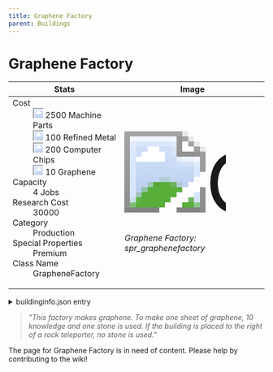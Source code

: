 ```yaml
---
title: Graphene Factory
parent: Buildings
---
```

# Graphene Factory

[//]: # (Pre-generated content)
<table><thead><tr><th>Stats</th><th>Image</th></tr></thead><tbody><tr><td><dl><dt>Cost</dt><dd><div class="resource-icon"><img style="object-position: -795px -761px;" src="https://tfe2-wiki.github.io/assets/sprites.png"></div> 2500 Machine Parts<br><div class="resource-icon"><img style="object-position: -795px -775px;" src="https://tfe2-wiki.github.io/assets/sprites.png"></div> 100 Refined Metal<br><div class="resource-icon"><img style="object-position: -526px -523px;" src="https://tfe2-wiki.github.io/assets/sprites.png"></div> 200 Computer Chips<br><div class="resource-icon"><img style="object-position: -1009px -547px;" src="https://tfe2-wiki.github.io/assets/sprites.png"></div> 10 Graphene</dd><dt>Capacity</dt><dd>4 Jobs</dd><dt>Research Cost</dt><dd>30000</dd><dt>Category</dt><dd>Production</dd><dt>Special Properties</dt><dd>Premium</dd><dt>Class Name</dt><dd>GrapheneFactory</dd></dl></td><td><style>.building-image {width: 200px;height: 200px;overflow: hidden;position: relative;}.building-image img {image-rendering: pixelated;object-fit: none;transform: scale(10);transform-origin: left top;position: absolute;left: 0;top: 0;}.resource-image {width: 200px;height: 200px;overflow: hidden;position: relative;}.resource-image img {image-rendering: pixelated;object-fit: none;transform: scale(20);transform-origin: left top;position: absolute;left: 0;top: 0;}.building-icon {width: 20px;height: 20px;overflow: hidden;position: relative;display: inline-block;}.building-icon img {image-rendering: pixelated;object-fit: none;transform: scale(1);transform-origin: left top;position: absolute;left: 0;top: 0;}.resource-icon {width: 20px;height: 20px;overflow: hidden;position: relative;display: inline-block;}.resource-icon img {image-rendering: pixelated;object-fit: none;transform: scale(2);transform-origin: left top;position: absolute;left: 0;top: 0;}</style><div class="building-image"><img style="object-position: -641px -855px;" src="https://tfe2-wiki.github.io/assets/sprites.png" alt="Graphene Factory Back"><img style="object-position: -619px -855px;" src="https://tfe2-wiki.github.io/assets/sprites.png" alt="Graphene Factory"></div><i>Graphene Factory: spr_graphenefactory</i></td></tr></tbody></table><details><summary>buildinginfo.json entry</summary>```json
	{
    "className": "GrapheneFactory",
    "food": 0,
    "wood": 0,
    "stone": 0,
    "machineParts": 2500,
    "refinedMetal": 100,
    "knowledge": 30000,
    "computerChips": 200,
    "graphene": 10,
    "category": "Production",
    "unlockedByDefault": false,
    "specialInfo": [
        "Premium"
    ],
    "jobs": 4,
    "tooltipBottomIconInfo": [
        {
            "texture": "spr_boostrange_onright"
        }
    ]
}
	```</details><blockquote><i>"This factory makes graphene. To make one sheet of graphene, 10 knowledge and one stone is used. If the building is placed to the right of a rock teleporter, no stone is used."</i></blockquote>

The page for Graphene Factory is in need of content. Please help by contributing to the wiki!
